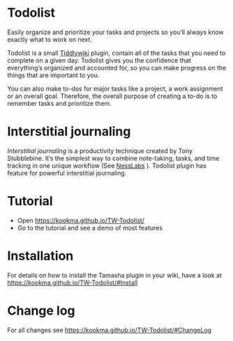 # Todolist
Easily organize and prioritize your tasks and projects so you’ll always know exactly what to work on next.

Todolist is a small [Tiddlywiki](https://tiddlywiki.com/) plugin, contain all of the tasks that you need to complete on a given day. Todolist gives you the confidence that everything’s organized and accounted for, so you can make progress on the things that are important to you.

You can also make to-dos for major tasks like a project, a work assignment or an overall goal. Therefore, the overall purpose of creating a to-do is to remember tasks and prioritize them.

# Interstitial journaling
*Interstitial journaling* is a productivity technique created by Tony Stubblebine. It’s the simplest way to combine note-taking, tasks, and time tracking in one unique workflow (See [NessLabs](https://nesslabs.com/interstitial-journaling) ). Todolist plugin has feature for powerful interstitial journaling.

# Tutorial
* Open https://kookma.github.io/TW-Todolist/
* Go to the tutorial and see a demo of most features

# Installation
For details on how to install the Tamasha plugin in your wiki, have a look at https://kookma.github.io/TW-Todolist/#Install


# Change log
For all changes see  https://kookma.github.io/TW-Todolist/#ChangeLog




